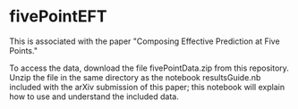 # fivePointEFT
This is associated with the paper "Composing Effective Prediction at Five Points." 

To access the data, download the file fivePointData.zip from this repository. Unzip the file in the same directory as the notebook resultsGuide.nb included with the arXiv submission of this paper; this notebook will explain how to use and understand the included data. 
